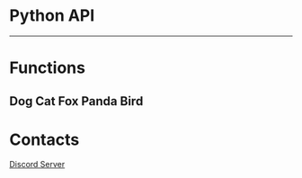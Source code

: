 # Python API

----

# Functions

## Dog Cat Fox Panda Bird

# Contacts
<a href="https://discord.gg/sf4qaA64EB">Discord Server</a>
